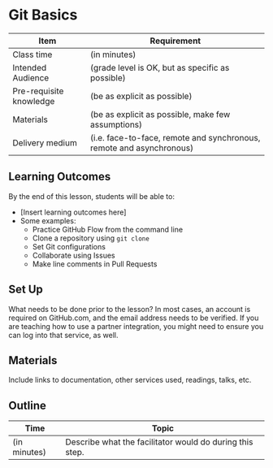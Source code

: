 # Git Basics

Item                    | Requirement
---                     | ---
Class time              | (in minutes)
Intended Audience       | (grade level is OK, but as specific as possible)
Pre-requisite knowledge | (be as explicit as possible)
Materials               | (be as explicit as possible, make few assumptions)
Delivery medium         | (i.e. face-to-face, remote and synchronous, remote and asynchronous)

## Learning Outcomes

By the end of this lesson, students will be able to:

- [Insert learning outcomes here]
- Some examples:
  - Practice GitHub Flow from the command line
  - Clone a repository using `git clone`
  - Set Git configurations
  - Collaborate using Issues
  - Make line comments in Pull Requests

## Set Up

What needs to be done prior to the lesson? In most cases, an account is required on GitHub.com, and the email address needs to be verified. If you are teaching how to use a partner integration, you might need to ensure you can log into that service, as well.

## Materials

Include links to documentation, other services used, readings, talks, etc.

## Outline

Time        | Topic
---         | ---
(in minutes)| Describe what the facilitator would do during this step.
